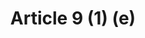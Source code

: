 ---
title: "Article 9 (1) (e)"
draft: false
exceptions:
- info52d
memberstates:
- MT
score: 3
compensation:
- 
remarks: |
 


link: ""
---